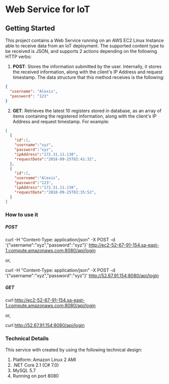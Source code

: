 # Web Service for IoT

## Getting Started

This project contains a Web Service running on an AWS EC2 Linux Instance able to receive data from an IoT deployment. The supported content type to be received is JSON, and supports 2 actions depending on the following HTTP verbs:

1. **POST**: Stores the information submitted by the user. Internally, it stores the received information, along with the client's IP Address and request timestamp. The data structure that this method receives is the following:

```json
{
  "username": "Alexis",
  "password": "123"
}
```
2. **GET**: Retrieves the latest 10 registers stored in database, as an array of items containing the registered information, along with the client's IP Address and request timestamp. For example:  

```json
[
  {
    "id":2,
    "username":"xyz",
    "password":"xyz",
    "ipAddress":"172.31.11.138",
    "requestDate":"2018-09-25T02:41:32",
  },
  {
    "id":1,
    "username":"Alexis",
    "password":"123",
    "ipAddress":"172.31.11.138",
    "requestDate":"2018-09-25T02:35:52",
  }
]
```
### How to use it

##### POST
curl -H "Content-Type: application/json" -X POST -d '{"username":"xyz","password":"xyz"}' http://ec2-52-67-91-154.sa-east-1.compute.amazonaws.com:8080/api/login

or,

curl -H "Content-Type: application/json" -X POST -d '{"username":"xyz","password":"xyz"}' http://52.67.91.154:8080/api/login


##### GET
curl http://ec2-52-67-91-154.sa-east-1.compute.amazonaws.com:8080/api/login

or,

curl http://52.67.91.154:8080/api/login



### Technical Details

This service with created by using the following technical design:

1. Platform: Amazon Linux 2 AMI
2. .NET Core 2.1 (C# 7.0)
3. MySQL 5.7
4. Running on port 8080

<!--

ASPNETCORE_URLS="http://*:8080" dotnet IoTProjectWeek6.dll

sudo systemctl stop mysqld.service
/var/log/mysqld.log
ssh -i "alulema.pem" ec2-user@ec2-18-231-188-210.sa-east-1.compute.amazonaws.com

root | Sist3m45XDB<
web | Qw3rty<AzB




---------------------------
UBUNTU
---------------------
sudo nano /etc/mysql/debian.cnf 


curl -H "Content-Type: application/json" -X POST -d '{"username":"xyz","password":"xyz"}' http://ec2-18-228-116-83.sa-east-1.compute.amazonaws.com:8080/api/login
curl http://ec2-18-228-116-83.sa-east-1.compute.amazonaws.com:8080/api/login
/login

-->